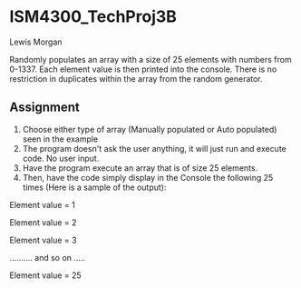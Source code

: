 # ISM4300_TechProj3B
Lewis Morgan

Randomly populates an array with a size of 25 elements with numbers from 0-1337. Each element value is then printed into the console. 
There is no restriction in duplicates within the array from the random generator.

## Assignment

1. Choose either type of array (Manually populated or Auto populated) seen in the example
2. The program doesn't ask the user anything, it will just run and execute code. No user input.
3. Have the program execute an array that is of size 25 elements.
4. Then, have the code simply display in the Console the following 25 times (Here is a sample of the output):

Element value = 1

Element value = 2

Element value = 3

.......... and so on .....

Element value = 25

